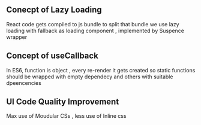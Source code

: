 Conecpt of Lazy Loading
-------------------------
React code gets compiled to js bundle to split that bundle we use lazy loading with fallback as loading component , implemented by Suspence wrapper









Concept of useCallback
------------------------
In ES6, function is object , every re-render it gets created so static functions should be wrapped with empty dependecy and others with suitable dpeencencies











UI Code Quality Improvement
---------------

Max use of Moudular CSs , less use of Inline css

